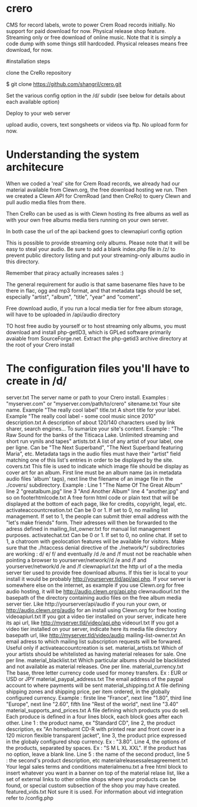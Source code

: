 # crero
CMS for record labels, wrote to power Crem Road records initially. No support for paid download for now. Physical release shop feature. Streaming only or free download of online music. Note that it is simply a code dump with some things still hardcoded. Physical releases means free download, for now.

#installation steps

clone the CreRo repository

$ git clone https://github.com/shangril/crero.git

Set the various config option in the <install root>/d/ subdir (see below for details about each available option)

Deploy to your web server

upload audio, covers, text songsheets or videos via ftp. No upload form for now. 

# Understanding the system architecure

When we coded a 'real' site for Crem Road records, we already had our material available from Clewn.org, the free download hosting we run. Then we created a Clewn API for CremRoad (and then CreRo) to query Clewn and pull audio media files from there. 

Then CreRo can be used as is with Clewn hosting its free albums as well as with your own free albums media tiers running on your own server. 

In both case the url of the api backend goes to clewnapiurl config option

This is possible to provide streaming only albums. Please note that it will be easy to steal your audio. Be sure to add a blank index.php file in /z/ to prevent public directory listing and put your streaming-only albums audio in this directory. 

Remember that piracy actually increases sales :)

The general requirement for audio is that same basename files have to be there in flac, ogg and mp3 format, and that metadata tags should be set, especially "artist", "album", "title", "year" and "coment". 

Free download audio, if you run a local media tier for free album storage, will have to be uploaded in /api/audio directory

TO host free audio by yourself or to host streaming only albums, you must download and install php-getID3, which is GPLed software primarily avaiable from SourceForge.net. Extract the php-getid3 archive directory at the root of your Crero install

# The configuration files you'll have to create in /d/

server.txt
The server name or path to your Crero install. Examples : "myserver.com" or "myserver.com/path/to/crero"
sitename.txt
Your site name. Example "The really cool label"
title.txt
A short title for your label. Example "The really cool label - some cool music since 2010"
description.txt
A description of about 120/140 characters used by link sharer, search engines... To sumarize your site's content. Example : "The Raw Sound for the banks of the Titicaca Lake. Unlimited streaming and short run vynils and tapes"
artists.txt
A list of any artist of your label, one per ligne. Can be "The Next Superband", "The Next Superband featuring Maria", etc. Metadata tags in the audio files must have their "artist" field matching one of this list's entries in order to be displayed by the site. 
covers.txt
This file is used to indicate which image file should be display as cover art for an album. First line must be an album name (as in metadata audio files 'album' tags), next line the filename of an image file in the ./covers/ subdirectory. Example : Line 1 "The Name Of The Great Album" line 2 "greatalbum.jpg" line 3 "And Another Album" line 4 "another.jpg" and so on
footerhtmlcode.txt
A free form html code or plain text that will be displayed at the bottom of each page, like for credits, copyright, legal, etc. 
activateaccountcreation.txt
Can be 0 or 1. If set to 0, no mailing list management. If set to 1, the people can submit thier email address with the "let's make friends" form. Their adresses will then be forwarded to the adress defined in mailing_list_owner.txt for manual list management purposes. 
activatechat.txt
Can be 0 or 1. If set to 0, no online chat. If set to 1, a chatroom with geolocation features will be available for visitors. Make sure that the ./htaccess denial directive of the ./network/*/ subdirectories are working : d/ e/ f/ and eventually <domain name>/d /e and /f must not be reachable when pointing a browser to yourserver/network/<domain name>/d /e and /f and yourserver/network/d /e and /f 
clewnapiurl.txt
the http url of a the media server tier used to provide free download albums. If this tier is local to your install it would be probably http://yourserver.tld/api/api.php. If your server is somewhere else on the internet, as example if you use Clewn.org for free audio hosting, it will be http://audio.clewn.org/api.php
clewnaudiourl.txt
the basepath of the directory containing audio files on the free album media server tier. Like http://yourserver/api/audio if you run your own, or http://audio.clewn.org/audio for an install using Clewn.org for free hosting
videoapiurl.txt
If you got a video tier installed on your server, indicate here its api url, like http://myserver.tld/video/api.php
videourl.txt
If you got a video tier installed on your server, indicate here its media file directory basepath url, like http://myserver.tld/video/audio
mailing-list-owner.txt
An email adress to which mailing list subscription requests will be forwared. Useful only if activateaccountcreation is set. 
material_artists.txt
Which of your artists should be whitelisted as having material releases for sale. One per line. 
material_blacklist.txt
Which particular albums should be blacklisted and not available as material releases. One per line. 
material_currency.txt
The base, three letter currency code used for money transfers. Ex : EUR or USD or JPY
material_paypal_address.txt
The email address of the paypal account to where payments will be sent
material_shipping.txt
A file defining shipping zones and shipping price, per item ordered, in the globally configured currency. Example : firste line "France", next line "1.80", third line "Europe", next line "2.60", fifth line "Rest of the world", next line "3.40"
material_supports_and_prices.txt
A file defining which products you do sell. Each produce is defined in a four lines block, each block goes after each other. Line 1 : the product name, ex "Standard CD", line 2, the product description, ex "An homeburnt CD-R with printed rear and front cover in a 120 micron flexible transparent jacket", line 3, the product price expressed in the globaly configured shop currency. Ex : "3.80". Line 4, the options of the products, separated by spaces. Ex : "S M L XL XXL". If the product has no option, leave a blank line. Line 5 : the name of the second product, line 5 : the second's product description, etc
materialreleasessalesagreement.txt
Your legal sales terms and conditions
materialmenu.txt
a free html block to insert whatever you want in a banner on top of the material relase list, like a set of external links to other online shops where your products can be found, or special custom subsection of the shop you may have created. 
featured_vids.txt
Not sure it is used. For information about vid integration refer to /config.php
